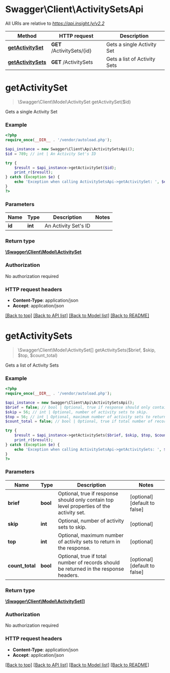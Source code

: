 # Swagger\Client\ActivitySetsApi

All URIs are relative to *https://api.insight.ly/v2.2*

Method | HTTP request | Description
------------- | ------------- | -------------
[**getActivitySet**](ActivitySetsApi.md#getActivitySet) | **GET** /ActivitySets/{id} | Gets a single Activity Set
[**getActivitySets**](ActivitySetsApi.md#getActivitySets) | **GET** /ActivitySets | Gets a list of Activity Sets


# **getActivitySet**
> \Swagger\Client\Model\ActivitySet getActivitySet($id)

Gets a single Activity Set

### Example
```php
<?php
require_once(__DIR__ . '/vendor/autoload.php');

$api_instance = new Swagger\Client\Api\ActivitySetsApi();
$id = 789; // int | An Activity Set's ID

try {
    $result = $api_instance->getActivitySet($id);
    print_r($result);
} catch (Exception $e) {
    echo 'Exception when calling ActivitySetsApi->getActivitySet: ', $e->getMessage(), PHP_EOL;
}
?>
```

### Parameters

Name | Type | Description  | Notes
------------- | ------------- | ------------- | -------------
 **id** | **int**| An Activity Set&#39;s ID |

### Return type

[**\Swagger\Client\Model\ActivitySet**](../Model/ActivitySet.md)

### Authorization

No authorization required

### HTTP request headers

 - **Content-Type**: application/json
 - **Accept**: application/json

[[Back to top]](#) [[Back to API list]](../../README.md#documentation-for-api-endpoints) [[Back to Model list]](../../README.md#documentation-for-models) [[Back to README]](../../README.md)

# **getActivitySets**
> \Swagger\Client\Model\ActivitySet[] getActivitySets($brief, $skip, $top, $count_total)

Gets a list of Activity Sets

### Example
```php
<?php
require_once(__DIR__ . '/vendor/autoload.php');

$api_instance = new Swagger\Client\Api\ActivitySetsApi();
$brief = false; // bool | Optional, true if response should only contain top level properties of the activity set.
$skip = 56; // int | Optional, number of activity sets to skip.
$top = 56; // int | Optional, maximum number of activity sets to return in the response.
$count_total = false; // bool | Optional, true if total number of records should be returned in the response headers.

try {
    $result = $api_instance->getActivitySets($brief, $skip, $top, $count_total);
    print_r($result);
} catch (Exception $e) {
    echo 'Exception when calling ActivitySetsApi->getActivitySets: ', $e->getMessage(), PHP_EOL;
}
?>
```

### Parameters

Name | Type | Description  | Notes
------------- | ------------- | ------------- | -------------
 **brief** | **bool**| Optional, true if response should only contain top level properties of the activity set. | [optional] [default to false]
 **skip** | **int**| Optional, number of activity sets to skip. | [optional]
 **top** | **int**| Optional, maximum number of activity sets to return in the response. | [optional]
 **count_total** | **bool**| Optional, true if total number of records should be returned in the response headers. | [optional] [default to false]

### Return type

[**\Swagger\Client\Model\ActivitySet[]**](../Model/ActivitySet.md)

### Authorization

No authorization required

### HTTP request headers

 - **Content-Type**: application/json
 - **Accept**: application/json

[[Back to top]](#) [[Back to API list]](../../README.md#documentation-for-api-endpoints) [[Back to Model list]](../../README.md#documentation-for-models) [[Back to README]](../../README.md)

